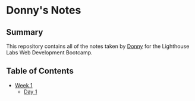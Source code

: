 # Donny's Notes

<!-- # This is an H1 header (largest)
###### This is an H6 header (smallest) -->
## Summary 
This repository contains all of the notes taken by [Donny](https://github.com/DonThePhan) for the Lighthouse Labs Web Development Bootcamp.

## Table of Contents
* [Week 1](/Week_1)
  * [Day 1](/Week_1/Day_1)

<!-- 1. Item One 
2. Item Two
3. Item Three -->